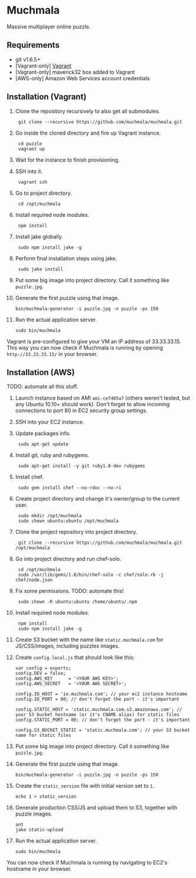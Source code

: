 Muchmala
==========
Massive multiplayer online puzzle.

Requirements
------------

* git v1.6.5+
* [Vagrant-only] [Vagrant](http://vagrantup.com/)
* [Vagrant-only] maverick32 box added to Vagrant
* [AWS-only] Amazon Web Services account credentials

Installation (Vagrant)
----------------------

1. Clone the repository recursively to also get all submodules.

        git clone --recursive https://github.com/muchmala/muchmala.git

2. Go inside the cloned directory and fire up Vagrant instance.

        cd puzzle
        vagrant up

3. Wait for the instance to finish provisioning.
4. SSH into it.

        vagrant ssh

5. Go to project directory.

        cd /opt/muchmala

6. Install required node modules.

        npm install

7. Install jake globally.

        sudo npm install jake -g

8. Perform final installation steps using jake.

        sudo jake install

9. Put some big image into project directory. Call it something like `puzzle.jpg`.
10. Generate the first puzzle using that image.

        bin/muchmala-generator -i puzzle.jpg -n puzzle -ps 150

11. Run the actual application server.

        sudo bin/muchmala

Vagrant is pre-configured to give your VM an IP address of 33.33.33.15.
This way you can now check if Muchmala is running by opening `http://33.33.33.15/` in your browser.

Installation (AWS)
------------------

TODO: automate all this stuff.

1. Launch instance based on AMI `ami-cef405a7` (others weren't tested, but any Ubuntu 10.10+ should work). Don't forget to allow incoming connections to port 80 in EC2 security group settings.
2. SSH into your EC2 instance.
3. Update packages info.

        sudo apt-get update

4. Install git, ruby and rubygems.

        sudo apt-get install -y git ruby1.8-dev rubygems

5. Install chef.

        sudo gem install chef --no-rdoc --no-ri

6. Create project directory and change it's owner/group to the current user.

        sudo mkdir /opt/muchmala
        sudo chown ubuntu:ubuntu /opt/muchmala

7. Clone the project repository into project directory.

        git clone --recursive https://github.com/muchmala/muchmala.git /opt/muchmala

7. Go into project directory and run chef-solo.

        cd /opt/muchmala
        sudo /var/lib/gems/1.8/bin/chef-solo -c chef/solo.rb -j chef/node.json

8. Fix some permissions. TODO: automate this!

        sudo chown -R ubuntu:ubuntu /home/ubuntu/.npm

9. Install required node modules.

        npm install
        sudo npm install jake -g

10. Create S3 bucket with the name like `static.muchmala.com` for JS/CSS/images, including puzzles images.
11. Create `config.local.js` that should look like this:

        var config = exports;
        config.DEV = false;
        config.AWS_KEY      = '<YOUR AWS KEY>';
        config.AWS_SECRET   = '<YOUR AWS SECRET>';

        config.IO_HOST = 'io.muchmala.com'; // your ec2 instance hostname
        config.IO_PORT = 80; // don't forget the port - it's important

        config.STATIC_HOST = 'static.muchmala.com.s3.amazonaws.com'; // your S3 bucket hostname (or it's CNAME alias) for static files
        config.STATIC_PORT = 80; // don't forget the port - it's important

        config.S3_BUCKET_STATIC = 'static.muchmala.com'; // your S3 bucket name for static files

12. Put some big image into project directory. Call it something like `puzzle.jpg`.
13. Generate the first puzzle using that image.

        bin/muchmala-generator -i puzzle.jpg -n puzzle -ps 150

14. Create the `static_version` file with initial version set to `1`.

        echo 1 > static_version

15. Generate production CSS/JS and upload them to S3, together with puzzle images.

        ant
        jake static-upload

16. Run the actual application server.

        sudo bin/muchmala

You can now check if Muchmala is running by navigating to EC2's hostname in your browser.
